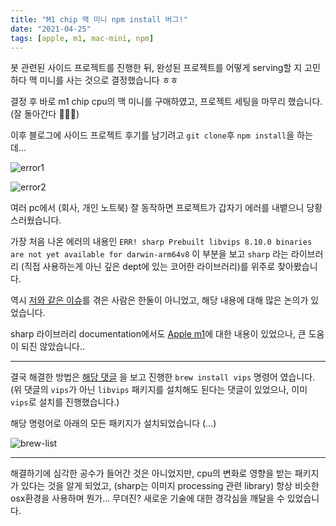 ```yaml
---
title: "M1 chip 맥 미니 npm install 버그!"
date: "2021-04-25"
tags: [apple, m1, mac-mini, npm]
---
```


봇 관련된 사이드 프로젝트를 진행한 뒤, 완성된 프로젝트를 어떻게 serving할 지 고민하다 맥 미니를 사는 것으로 결정했습니다 ㅎㅎ

결정 후 바로 m1 chip cpu의 맥 미니를 구매하였고, 프로젝트 세팅을 마무리 했습니다. (잘 돌아간다 🥳🥳🥳)

이후 블로그에 사이드 프로젝트 후기를 남기려고 `git clone`후 `npm install`을 하는데...

![error1](./error1.png)

![error2](./error2.png)

여러 pc에서 (회사, 개인 노트북) 잘 동작하면 프로젝트가 갑자기 에러를 내뱉으니 당황스러웠습니다.

가장 처음 나온 에러의 내용인 `ERR! sharp Prebuilt libvips 8.10.0 binaries are not yet available for darwin-arm64v8` 이 부분을 보고 `sharp` 라는 라이브러리 (직접 사용하는게 아닌 깊은 dept에 있는 코어한 라이브러리)를 위주로 찾아봤습니다.

역시 [저와 같은 이슈](https://github.com/lovell/sharp/issues/2460)를 겪은 사람은 한둘이 아니었고, 해당 내용에 대해 많은 논의가 있었습니다.

sharp 라이브러리 documentation에서도 [Apple m1](https://sharp.pixelplumbing.com/install#apple-m1)에 대한 내용이 있었으나, 큰 도움이 되진 않았습니다..

---

결국 해결한 방법은 [해당 댓글](https://github.com/lovell/sharp/issues/2460#issuecomment-751491241) 을 보고 진행한 `brew install vips` 명령어 였습니다.
(위 댓글의 `vips`가 아닌 `libvips` 패키지를 설치해도 된다는 댓글이 있었으나, 이미 `vips`로 설치를 진행했습니다.)

해당 명령어로 아래의 모든 패키지가 설치되었습니다 (...)

![brew-list](./brew-list.png)

---

해결하기에 심각한 공수가 들어간 것은 아니었지만, cpu의 변화로 영향을 받는 패키지가 있다는 것을 알게 되었고, (sharp는 이미지 processing 관련 library) 항상 비슷한 osx환경을 사용하며 뭔가... 무뎌진? 새로운 기술에 대한 경각심을 깨달을 수 있었습니다.